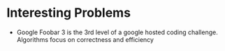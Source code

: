 # Interesting Problems #
- Google Foobar 3 is the 3rd level of a google hosted coding challenge. Algorithms focus on correctness and efficiency
